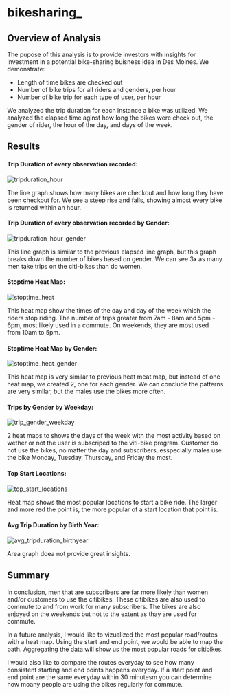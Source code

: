 # bikesharing_

## Overview of Analysis
The pupose of this analysis is to provide investors with insights for investment in a potential bike-sharing buisness idea in Des Moines. We demonstrate:
* Length of time bikes are checked out
* Number of bike trips for all riders and genders, per hour
* Number of bike trip for each type of user, per hour

We analyzed the trip duration for each instance a bike was utilized. We analyzed the elapsed time aginst how long the bikes were check out, the gender of rider, the hour of the day, and days of the week.

## Results

#### Trip Duration of every observation recorded:

![tripduration_hour](https://user-images.githubusercontent.com/99375741/173982109-793a8f0c-cf98-45db-934b-f3be8e548955.png)

The line graph shows how many bikes are checkout and how long they have been checkout for. We see a steep rise and falls, showing almost every bike is returned within an hour.




#### Trip Duration of every observation recorded by Gender:

![tripduration_hour_gender](https://user-images.githubusercontent.com/99375741/173977664-3cb4806a-f1cc-4ad8-8b71-61f4b82fc15a.png)

This line graph is similar to the previous elapsed line graph, but this graph breaks down the number of bikes based on gender. We can see 3x as many men take trips on the citi-bikes than do women.




#### Stoptime Heat Map:

![stoptime_heat](https://user-images.githubusercontent.com/99375741/173977869-042013bd-43d1-45e1-b152-eef17e59d359.png)

This heat map show the times of the day and day of the week which the riders stop riding. The number of trips greater from 7am - 8am and 5pm - 6pm, most likely used in a commute. On weekends, they are most used from 10am to 5pm.




#### Stoptime Heat Map by Gender:

![stoptime_heat_gender](https://user-images.githubusercontent.com/99375741/173977885-ffc958b4-8c52-49c4-b358-5719cba3c42d.png)

This heat map is very similar to previous heat meat map, but instead of one heat map, we created 2, one for each gender. We can conclude the patterns are very similar, but the males use the bikes more often.




#### Trips by Gender by Weekday:

![trip_gender_weekday](https://user-images.githubusercontent.com/99375741/173978119-c1741d3f-66de-4da0-8bd5-52b07f1ed228.png)

2 heat maps to shows the days of the week with the most activity based on wether or not the user is subscriped to the viti-bike program. Customer do not use the bikes, no matter the day and subscribers, esspecially males use the bike Monday, Tuesday, Thursday, and Friday the most. 




#### Top Start Locations:

![top_start_locations](https://user-images.githubusercontent.com/99375741/173978153-e90c46ae-906f-4065-b536-b029a7616d3c.png)

Heat map shows the most popular locations to start a bike ride. The larger and more red the point is, the more popular of a start location that point is.




#### Avg Trip Duration by Birth Year:

![avg_tripduration_birthyear](https://user-images.githubusercontent.com/99375741/173978271-eac989f5-87f4-4e1d-b4d8-4e818421237d.png)

Area graph doea not provide great insights. 




## Summary

In conclusion, men that are subscribers are far more likely than women and/or customers to use the citibikes. These citibikes are also used to commute to and from work for many subscribers. The bikes are also enjoyed on the weekends but not to the extent as thay are used for commute.

In a future analysis, I would like to vizualized the most popular road/routes with a heat map. Using the start and end point, we would be able to map the path. Aggregating the data will show us the most popular roads for citibikes.

I would also like to compare the routes everyday to see how many consistent starting and end points happens everyday. If a start point and end point are the same everyday within 30 minutesm you can determine how moany people are using the bikes regularly for commute.

